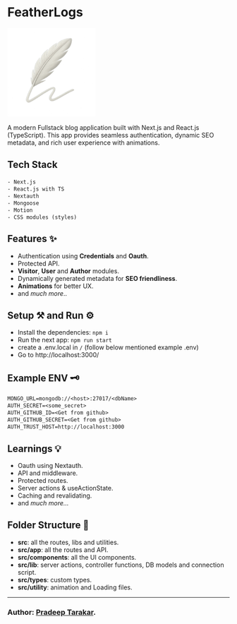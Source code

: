 # FeatherLogs 
<img src="./public/featherlogsLogo.png" height="200" width="200" alt="featherlogs-logo">

A modern Fullstack blog application built with Next.js and React.js (TypeScript). This app provides seamless authentication, dynamic SEO metadata, and rich user experience with animations.

## Tech Stack

```
- Next.js
- React.js with TS
- Nextauth
- Mongoose
- Motion
- CSS modules (styles)
```

## Features ✨

- Authentication using **Credentials** and **Oauth**.
- Protected API.
- **Visitor**, **User** and **Author** modules.
- Dynamically generated metadata for **SEO friendliness**.
- **Animations** for better UX.
- and _much more_..

## Setup ⚒️ and Run ⚙️

- Install the dependencies: `npm i`
- Run the next app: `npm run start`
- create a .env.local in `/` (follow below mentioned example .env)
- Go to http://localhost:3000/

## Example ENV 🗝️

```
MONGO_URL=mongodb://<host>:27017/<dbName>
AUTH_SECRET=<some_secret>
AUTH_GITHUB_ID=<Get from github>
AUTH_GITHUB_SECRET=<Get from github>
AUTH_TRUST_HOST=http://localhost:3000
```

## Learnings 💡

- Oauth using Nextauth.
- API and middleware.
- Protected routes.
- Server actions & useActionState.
- Caching and revalidating.
- and _much more..._

## Folder Structure 📁

- **src**: all the routes, libs and utilities.
- **src/app**: all the routes and API.
- **src/components**: all the UI components.
- **src/lib**: server actions, controller functions, DB models and connection script.
- **src/types**: custom types.
- **src/utility**: animation and Loading files.

--- 
### Author: [Pradeep Tarakar](https://pradeept.netlify.app).
